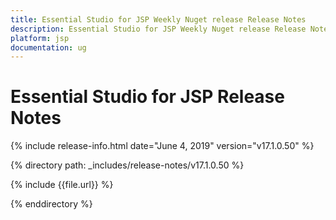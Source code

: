 ```yaml
---
title: Essential Studio for JSP Weekly Nuget release Release Notes  
description: Essential Studio for JSP Weekly Nuget release Release Notes  
platform: jsp
documentation: ug
---
```


# Essential Studio for JSP  Release Notes  

{% include release-info.html date="June 4, 2019"  version="v17.1.0.50" %} 


{% directory path: _includes/release-notes/v17.1.0.50 %}

{% include {{file.url}} %}

{% enddirectory %}